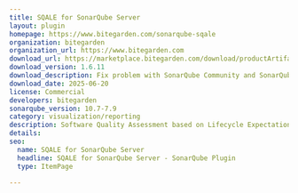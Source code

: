 ```yaml
---
title: SQALE for SonarQube Server
layout: plugin
homepage: https://www.bitegarden.com/sonarqube-sqale
organization: bitegarden
organization_url: https://www.bitegarden.com
download_url: https://marketplace.bitegarden.com/download/productArtifact?productName=bitegarden-sonarqube-sqale&productVersion=1.6.11&productFileExt=jar&customerEmail=sonarplugins@gmail.com&customerName=sonarqube&customerSurnames=marketplace&customerCompany=bitegarden
download_version: 1.6.11
download_description: Fix problem with SonarQube Community and SonarQube Server 2025.3
download_date: 2025-06-20
license: Commercial
developers: bitegarden
sonarqube_version: 10.7-7.9
category: visualization/reporting
description: Software Quality Assessment based on Lifecycle Expectations is back to SonarQube! Track your technical debt with SQALE method
details: 
seo:
  name: SQALE for SonarQube Server
  headline: SQALE for SonarQube Server - SonarQube Plugin
  type: ItemPage

---
```

